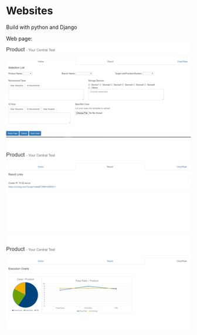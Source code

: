 # Websites
Build with python and Django

Web page:
![Index page](https://github.com/sjia/Websites/blob/master/pic/central_index.png)
![Result page](https://github.com/sjia/Websites/blob/master/pic/central_res.png)
![Chart page](https://github.com/sjia/Websites/blob/master/pic/central_chart.png)

